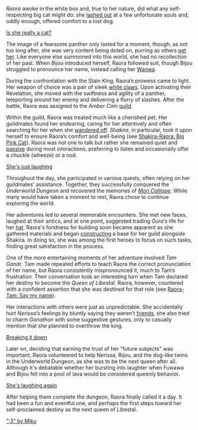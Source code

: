 *Raora* awoke in the white box and, true to her nature, did what any self-respecting big cat might do: she [lashed out](https://www.youtube.com/live/8ybUOw9NhMc?feature=shared\&t=847) at a few unfortunate souls and, oddly enough, offered comfort to a lost dog.

[Is she really a cat?](#embed:https://www.youtube.com/live/8ybUOw9NhMc?t=934)

The image of a fearsome panther only lasted for a moment, though, as not too long after, she was very content being doted on, purring as others [pet her](https://www.youtube.com/live/8ybUOw9NhMc?feature=shared\&t=1645). Like everyone else summoned into this world, she had no recollection of her past. When *Bijou* introduced herself, Raora followed suit, though Bijou struggled to pronounce her name, instead calling her [Waowa](https://www.youtube.com/live/8ybUOw9NhMc?feature=shared\&t=2777).

During the confrontation with the Stain King, Raora’s prowess came to light. Her weapon of choice was a pair of sleek [white claws](https://www.youtube.com/live/8ybUOw9NhMc?feature=shared\&t=3272). Upon activating their Revelation, she moved with the swiftness and agility of a panther, teleporting around her enemy and delivering a flurry of slashes. After the battle, Raora was assigned to the *Amber Coin* [guild](https://www.youtube.com/live/8ybUOw9NhMc?feature=shared\&t=3543).

Within the guild, Raora was treated much like a cherished pet. Her guildmates found her endearing, caring for her attentively and often searching for her when she [wandered off](https://www.youtube.com/live/8ybUOw9NhMc?feature=shared\&t=3929). *Shakira*, in particular, took it upon herself to ensure Raora’s comfort and well-being (see [Shakira-Raora: Big Pink Cat](#edge:kiara-raora)). Raora was not one to talk but rather she remained quiet and [passive](https://www.youtube.com/live/8ybUOw9NhMc?feature=shared\&t=5774) during most interactions, preferring to listen and occasionally offer a chuckle (wheeze) or a nod.

[She's just laughing](#embed:https://www.youtube.com/live/8ybUOw9NhMc?t=5854)

Throughout the day, she participated in various quests, often relying on her guildmates' assistance. Together, they successfully conquered the *Underworld Dungeon* and recovered the memories of *[Mori Calliope](https://www.youtube.com/live/8ybUOw9NhMc?feature=shared\&t=9964)*. While many would have taken a moment to rest, Raora chose to continue exploring the world.

Her adventures led to several memorable encounters. She met new faces, laughed at their antics, and at one point, suggested trading *Gura’s* life for her [hat](https://www.youtube.com/live/8ybUOw9NhMc?feature=shared\&t=10513). Raora's fondness for building soon became apparent as she gathered materials and began [constructing](https://www.youtube.com/live/8ybUOw9NhMc?feature=shared\&t=12337) a base for her guild alongside Shakira. In doing so, she was among the first heroes to focus on such tasks, finding great satisfaction in the process.

One of the more entertaining moments of her adventure involved *Tam Gandr*. Tam made repeated efforts to teach Raora the correct pronunciation of her name, but Raora consistently mispronounced it, much to Tam’s frustration. Their conversation took an interesting turn when Tam declared her destiny to become the *Queen of Libestal*. Raora, however, countered with a confident assertion that she was destined for that role (see [Raora-Tam: Say my name](#edge:raora-kronii)).

Her interactions with others were just as unpredictable. She accidentally hurt *Nerissa’s* feelings by bluntly saying they weren’t [friends](https://www.youtube.com/live/8ybUOw9NhMc?feature=shared\&t=13860), she also tried to charm *Gonathon* with some suggestive gestures, only to casually mention that she planned to overthrow the king.

[Breaking it down](#embed:https://www.youtube.com/live/8ybUOw9NhMc?feature=shared\&t=14436)

Later on, deciding that earning the trust of her "future subjects" was important, Raora volunteered to help Nerissa, Bijou, and the dog-like twins in the Underworld Dungeon, as she was to be the next queen after all. Although it's debatable whether her bursting into laughter when Fuwawa and Bijou fell into a pool of lava would be considered queenly behavior.

[She's laughing again](#embed:https://www.youtube.com/live/8ybUOw9NhMc?t=15966)

After helping them complete the dungeon, Raora finally called it a day. It had been a fun and eventful one, and perhaps the first steps toward her self-proclaimed destiny as the next queen of Libestal.

[":3" by Miku](https://x.com/Mikururun/status/1899247515700019465)

